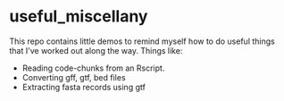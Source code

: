 # useful_miscellany

This repo contains little demos to remind myself how to do useful things that I've worked out along the way. Things like:

* Reading code-chunks from an Rscript.
* Converting gff, gtf, bed files
* Extracting fasta records using gtf
